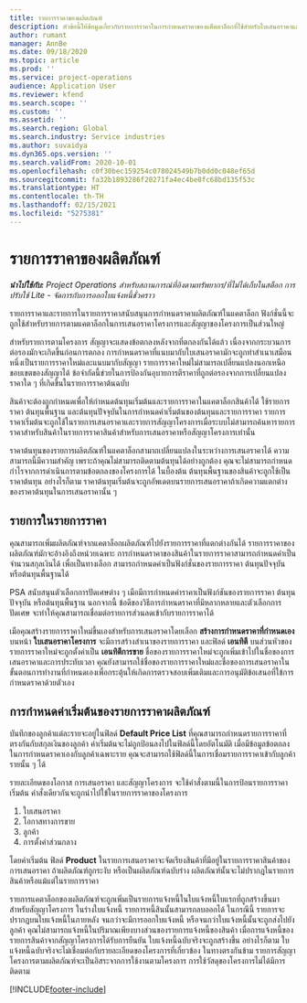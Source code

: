 ```yaml
---
title: รายการราคาของผลิตภัณฑ์
description: หัวข้อนี้ให้ข้อมูลเกี่ยวกับรายการราคาในการกำหนดราคาของแค็ตตาล็อกที่ใช้สำหรับใบเสนอราคาและสัญญาของโครงการ
author: rumant
manager: AnnBe
ms.date: 09/18/2020
ms.topic: article
ms.prod: ''
ms.service: project-operations
audience: Application User
ms.reviewer: kfend
ms.search.scope: ''
ms.custom: ''
ms.assetid: ''
ms.search.region: Global
ms.search.industry: Service industries
ms.author: suvaidya
ms.dyn365.ops.version: ''
ms.search.validFrom: 2020-10-01
ms.openlocfilehash: c0f30bec159254c078024549b7b0dd0c048ef65d
ms.sourcegitcommit: fa32b1893286f20271fa4ec4be8fc68bd135f53c
ms.translationtype: HT
ms.contentlocale: th-TH
ms.lasthandoff: 02/15/2021
ms.locfileid: "5275381"
---
```

# <a name="product-price-lists"></a>รายการราคาของผลิตภัณฑ์

_**นำไปใช้กับ:** Project Operations สำหรับสถานการณ์ที่อิงตามทรัพยากร/ที่ไม่ได้เก็บในสต็อก การปรับใช้ Lite - จัดการกับการออกใบแจ้งหนี้ชั่วคราว_

รายการราคาและรายการในรายการราคาสนับสนุนการกำหนดราคาผลิตภัณฑ์ในแคตาล็อก ฟังก์ชั่นนี้จะถูกใช้สำหรับรายการตามแคตาล็อกในการเสนอราคาโครงการและสัญญาของโครงการเป็นส่วนใหญ่

สำหรับรายการตามโครงการ สัญญาจะแสดงข้อตกลงหลังจากที่ตกลงกันได้แล้ว เนื่องจากกระบวนการต่อรองมักจะเกิดขึ้นก่อนการตกลง การกำหนดราคาที่แนบมากับใบเสนอราคามักจะถูกทำสำเนาเสมือนหนึ่งเป็นรายการราคาใหม่และแนบมากับสัญญา รายการราคาใหม่ไม่สามารถเปลี่ยนแปลงนอกเหนือขอบเขตของสัญญาได้ ข้อจำกัดนี้ข่วยในการป้องกันอุบายการตีราคาที่ถูกต่อรองจากการเปลี่ยนแปลงราคาใด ๆ ที่เกิดขึ้นในรายการราคาต้นฉบับ

สินค้าจะต้องถูกกำหนดเพื่อให้กำหนดต้นทุนเริ่มต้นและรายการราคาในแคตาล็อกสินค้าได้ ใช้รายการราคา ต้นทุนพื้นฐาน และต้นทุนปัจจุบันในการกำหนดค่าเริ่มต้นของต้นทุนและรายการราคา รายการราคาเริ่มต้นจะถูกใช้ในรายการเสนอราคาและรายการสัญญาโครงการเมื่อระบบไม่สามารถค้นหารายการราคาสำหรับสินค้าในรายการราคาสินค้าสำหรับการเสนอราคาหรือสัญญาโครงการเท่านั้น

ราคาต้นทุนของรายการผลิตภัณฑ์ในแคตาล็อกสามาถเปลี่ยนแปลงในระหว่างการเสนอราคาได้ ความสามารถนี้มีความสำคัญ เพราะถ้าคุณไม่สามารถติดตามต้นทุนได้อย่างถูกต้อง คุณจะไม่สามารถกำหนดกำไรจากการดำเนินการตามข้อตกลงของโครงการได้ ในบื้องต้น ต้นทุนพื้นฐานของสินค้าจะถูกใช้เป็นราคาต้นทุน อย่างไรก็ตาม ราคาต้นทุนเริ่มต้นจะถูกอัพเดตบนรายการเสนอราคาถ้าเกิดความแตกต่างของราคาต้นทุนในการเสนอราคานั้น ๆ

## <a name="price-list-items"></a>รายการในรายการราคา

คุณสามารถเพิ่มผลิตภัณฑ์จากแคตาล็อกผลิตภัณฑ์ไปยังรายการราคาที่แตกต่างกันได้ รายการราคาของผลิตภัณฑ์มักจะอ้างอิงถึงหน่วยเฉพาะ การกำหนดราคาของสินค้าในรายการราคาสามารถกำหนดค่าเป็นจำนวนสกุลเงินได้ เพื่อเป็นทางเลือก สามารถกำหนดค่าเป็นฟังก์ชั่นของรายการราคา ต้นทุนปัจจุบัน หรือต้นทุนพื้นฐานได้

PSA สนับสนุนตัวเลือกการปัดเศษต่าง ๆ เมือมีการกำหนดค่าราคาเป็นฟังก์ชันของรายการราคา ต้นทุนปัจจุบัน หรือต้นทุนพื้นฐาน นอกจากนี้ ข้อดีของวิธีการกำหนดราคาที่มีหลากหลายและตัวเลือกการปัดเศษ จะทำให้คุณสามารถเชื่อมต่อรายการส่วนลดเข้ากับรายการราคาได้ 

เมือคุณสร้างรายการราคาใหม่ขึ้นเองสำหรับการเสนอราคาโดยเลือก **สร้างการกำหนดราคาที่กำหนดเอง** บนหน้า **ใบเสนอราคาโครงการ** จะมีการสร้างสำเนาของรายการราคา และฟิลด์ **เอนทิตี** บนส่วนหัวของรายการราคาใหม่จะถูกตั้งค่าเป็น **เอนทิตีการขาย** ชื่อของรายการราคาใหม่จะถูกเพิ่มเข้าไปในชื่อของการเสนอราคาและการประทับเวลา คุณยังสามารถใช้ชื่อของรายการราคาใหม่และชื่อของการเสนอราคาในขั้นตอนการทำงานที่กำหนดเองเพื่อกระตุ้นให้เกิดการตรวจสอบเพิ่มเติมและการอนุมัติข้อเสนอที่ใข้การกำหนดราคาด้วยตัวเอง

 
## <a name="default-product-price-list"></a>การกำหนดค่าเริ่มต้นของรายการราคาผลิตภัณฑ์
บันทึกของลูกค้าแต่ละรายจะอยู่ในฟิลด์ **Default Price List** ที่คุณสามารถกำหนดรายการราคาที่ตรงกันกับสกุลเงินของลูกค้า ค่าเริ่มต้นจะไม่ถูกป้อนลงไปในฟิลด์นี้โดยอัตโนมัติ เมื่อมีข้อมูลข้อตกลงในการกำหนดราคาเองกับลูกค้าเฉพาะราย คุณจะสามารถใช้ฟิลด์นี้ในการเชื่อมรายการราคาเข้ากับลูกค้ารายนั้น ๆ ได้

รายละเอียดของโอกาส การเสนอราคา และสัญญาโครงการ จะใช้คำสั่งตามนี้ในการป้อนรายการราคาเริ่มต้น คำสั่งเดียวกันจะถูกนำไปใข้ในรายการราคาของโครงการ

1.  ใบเสนอราคา
2.  โอกาสทางการขาย
3.  ลูกค้า
4.  การตั้งค่าส่วนกลาง 

โดยค่าเริ่มต้น ฟิลด์ **Product** ในรายการเสนอราคาจะจัดเรียงสินค้าที่มีอยู่ในรายการราคาสินค้าของการเสนอราคา ถ้าผลิตภัณฑ์ถูกระงับ หรือเป็นผลิตภัณฑ์ฉบับร่าง ผลิตภัณฑ์นั้นจะไม่ปรากฎในรายการสินค้าหรือแม้แต่ในรายการราคา 

รายการแคตาล็อกของผลิตภัณฑ์จะถูกเพิ่มเป็นรายการแจ้งหนี้ในใบแจ้งหนี้ใบแรกที่ถูกสร้างขึ้นมาสำหรับสัญญาโครงการ ในร่างใบแจ้งหนี้ รายการหนี้สินนั้นสามารถลบออกได้ ในกรณีนี้ รายการจะปรากฎบนใบแจ้งหนี้ในภายหลัง จนกว่าจะมีการออกใบแจ้งหนี้ หรือจนกว่าใบแจ้งหนี้นั้นจะถูกส่งไปยังลูกค้า คุณไม่สามารถแจ้งหนี้ในปริมาณเพียงบางส่วนของรายการแจ้งหนี้ของสินค้า เมื่อการแจ้งหนี้ของรายการสินค้าจากสัญญาโครงการได้รับการยืนยัน ใบแจ้งหนี้ฉบับจริงจะถูกสร้างขึ้น อย่างไรก็ตาม ใบแจ้งหนี้ฉบับจริงจะไม่เชื่อมต่อกับรายละเอียดของโครงการที่เกี่ยวข้อง ในทางตรงกันข้าม รายการสัญญาโครงการตามผลิตภัณฑ์จะเป็นอิสระจากการใช้งานตามโครงการ การใช้วัสดุของโครงการไม่ได้มีการติดตาม


[!INCLUDE[footer-include](../includes/footer-banner.md)]